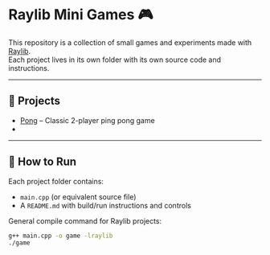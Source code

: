# Raylib Mini Games 🎮

This repository is a collection of small games and experiments made with [Raylib](https://www.raylib.com/).  
Each project lives in its own folder with its own source code and instructions.

---

## 📂 Projects
- [Pong](./pong) – Classic 2-player ping pong game
- 
---

## 🚀 How to Run
Each project folder contains:
- `main.cpp` (or equivalent source file)
- A `README.md` with build/run instructions and controls

General compile command for Raylib projects:
```bash
g++ main.cpp -o game -lraylib
./game

